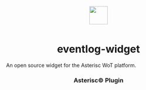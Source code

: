 <div align="center">
  <a href="https://asterisc.io" target="_blank" >
    <img height="50" src="src/src/assets/icon.svg" style="margin: 12px 0px">
  </a>

  <h1>eventlog-widget</h1>
</div>

An open source widget for the Asterisc WoT platform.

<div align="center">
  <h3>Asterisc© Plugin</h3>
</div>
